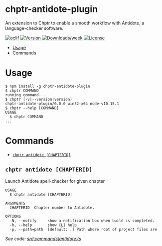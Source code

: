 chptr-antidote-plugin
=====================

An extension to Chptr to enable a smooth workflow with Antidote, a language-checker software.

[![oclif](https://img.shields.io/badge/cli-oclif-brightgreen.svg)](https://oclif.io)
[![Version](https://img.shields.io/npm/v/chptr-antidote-plugin.svg)](https://npmjs.org/package/chptr-antidote-plugin)
[![Downloads/week](https://img.shields.io/npm/dw/chptr-antidote-plugin.svg)](https://npmjs.org/package/chptr-antidote-plugin)
[![License](https://img.shields.io/npm/l/chptr-antidote-plugin.svg)](https://github.com/spikying/chptr-antidote-plugin/blob/master/package.json)

<!-- toc -->
* [Usage](#usage)
* [Commands](#commands)
<!-- tocstop -->
# Usage
<!-- usage -->
```sh-session
$ npm install -g chptr-antidote-plugin
$ chptr COMMAND
running command...
$ chptr (-v|--version|version)
chptr-antidote-plugin/0.0.0 win32-x64 node-v10.15.1
$ chptr --help [COMMAND]
USAGE
  $ chptr COMMAND
...
```
<!-- usagestop -->
# Commands
<!-- commands -->
* [`chptr antidote [CHAPTERID]`](#chptr-antidote-chapterid)

## `chptr antidote [CHAPTERID]`

Launch Antidote spell-checker for given chapter

```
USAGE
  $ chptr antidote [CHAPTERID]

ARGUMENTS
  CHAPTERID  Chapter number to Antidote.

OPTIONS
  -N, --notify     show a notification box when build is completed.
  -h, --help       show CLI help
  -p, --path=path  [default: .] Path where root of project files are
```

_See code: [src\commands\antidote.ts](https://github.com/spikying/chptr-antidote-plugin/blob/v0.0.0/src\commands\antidote.ts)_
<!-- commandsstop -->

